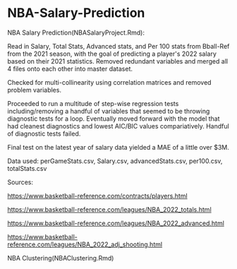 # NBA-Salary-Prediction

NBA Salary Prediction(NBASalaryProject.Rmd):

Read in Salary, Total Stats, Advanced stats, and Per 100 stats from Bball-Ref from the 2021 season, with the goal of predicting a player's 2022 salary based on their 2021 statistics. Removed redundant variables and merged all 4 files onto each other into master dataset.

Checked for multi-collinearity using correlation matrices and removed problem variables.

Proceeded to run a multitude of step-wise regression tests including/removing a handful of variables that seemed to be throwing diagnostic tests for a loop. Eventually moved forward with the model that had cleanest diagnostics and lowest AIC/BIC values compariatively. Handful of diagnostic tests failed.

Final test on the latest year of salary data yielded a MAE of a little over $3M.

Data used: perGameStats.csv, Salary.csv, advancedStats.csv, per100.csv, totalStats.csv

Sources:

https://www.basketball-reference.com/contracts/players.html

https://www.basketball-reference.com/leagues/NBA_2022_totals.html

https://www.basketball-reference.com/leagues/NBA_2022_advanced.html

https://www.basketball-reference.com/leagues/NBA_2022_adj_shooting.html

NBA Clustering(NBAClustering.Rmd)